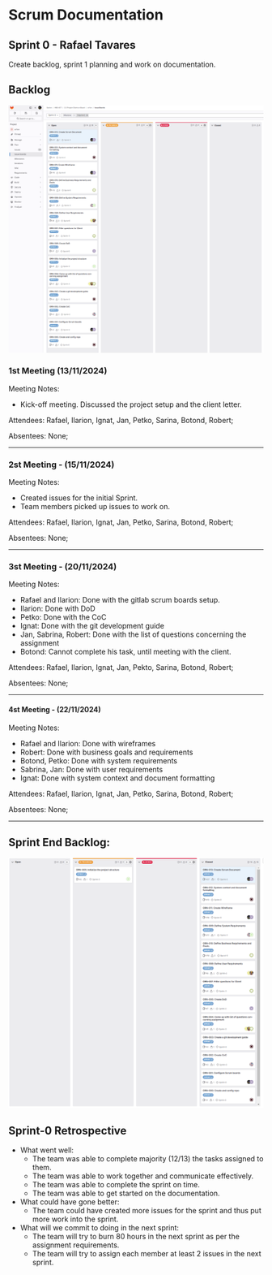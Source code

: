 # Scrum Documentation

## Sprint 0 - Rafael Tavares
Create backlog, sprint 1 planning and work on documentation.

## Backlog
![backlog](img/sprint0_backlog_before.png)

### 1st Meeting (13/11/2024)
Meeting Notes:
- Kick-off meeting. Discussed the project setup and the client letter. 

Attendees: Rafael, Ilarion, Ignat, Jan, Petko, Sarina, Botond, Robert;

Absentees: None;

---

### 2st Meeting - (15/11/2024)
Meeting Notes: 
- Created issues for the initial Sprint.
- Team members picked up issues to work on.

Attendees: Rafael, Ilarion, Ignat, Jan, Petko, Sarina, Botond, Robert;

Absentees: None;

---

### 3st Meeting - (20/11/2024)
Meeting Notes: 
- Rafael and Ilarion: Done with the gitlab scrum boards setup.
- Ilarion: Done with DoD
- Petko: Done with the CoC
- Ignat: Done with the git development guide
- Jan, Sabrina, Robert: Done with the list of questions concerning the assignment
- Botond: Cannot complete his task, until meeting with the client.

Attendees:  Rafael, Ilarion, Ignat, Jan, Pekto, Sarina, Botond, Robert;

Absentees: None;

---

#### 4st Meeting - (22/11/2024)
Meeting Notes: 
- Rafael and Ilarion: Done with wireframes
- Robert: Done with business goals and requirements
- Botond, Petko: Done with system requirements
- Sabrina, Jan: Done with user requirements
- Ignat: Done with system context and document formatting

Attendees: Rafael, Ilarion, Ignat, Jan, Petko, Sarina, Botond, Robert;

Absentees: None;

---

## Sprint End Backlog:
![backlog](img/sprint0_backlog_after.png)

## Sprint-0 Retrospective
- What went well: 
  - The team was able to complete majority (12/13) the tasks assigned to them.
  - The team was able to work together and communicate effectively.
  - The team was able to complete the sprint on time.
  - The team was able to get started on the documentation.
- What could have gone better:
  - The team could have created more issues for the sprint and thus put more work into the sprint.
- What will we commit to doing in the next sprint:
  - The team will try to burn 80 hours in the next sprint as per the assignment requirements.
  - The team will try to assign each member at least 2 issues in the next sprint.

